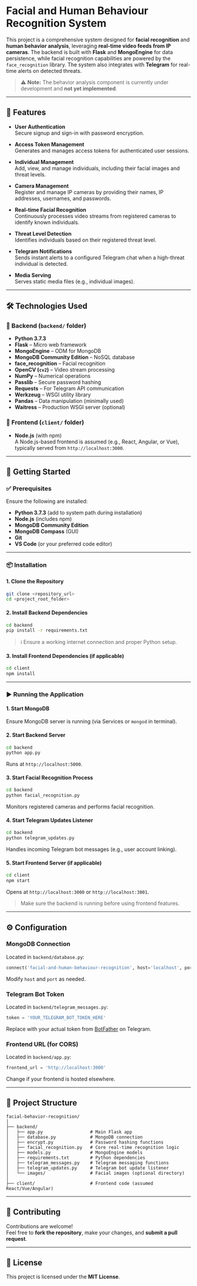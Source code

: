 # Facial and Human Behaviour Recognition System

This project is a comprehensive system designed for **facial recognition** and **human behavior analysis**, leveraging **real-time video feeds from IP cameras**. The backend is built with **Flask** and **MongoEngine** for data persistence, while facial recognition capabilities are powered by the `face_recognition` library. The system also integrates with **Telegram** for real-time alerts on detected threats.

> ⚠️ **Note:** The behavior analysis component is currently under development and **not yet implemented**.

---

## 🌟 Features

- **User Authentication**  
  Secure signup and sign-in with password encryption.

- **Access Token Management**  
  Generates and manages access tokens for authenticated user sessions.

- **Individual Management**  
  Add, view, and manage individuals, including their facial images and threat levels.

- **Camera Management**  
  Register and manage IP cameras by providing their names, IP addresses, usernames, and passwords.

- **Real-time Facial Recognition**  
  Continuously processes video streams from registered cameras to identify known individuals.

- **Threat Level Detection**  
  Identifies individuals based on their registered threat level.

- **Telegram Notifications**  
  Sends instant alerts to a configured Telegram chat when a high-threat individual is detected.

- **Media Serving**  
  Serves static media files (e.g., individual images).

---

## 🛠️ Technologies Used

### 🔹 Backend (`backend/` folder)

- **Python 3.7.3**
- **Flask** – Micro web framework
- **MongoEngine** – ODM for MongoDB
- **MongoDB Community Edition** – NoSQL database
- **face_recognition** – Facial recognition
- **OpenCV (`cv2`)** – Video stream processing
- **NumPy** – Numerical operations
- **Passlib** – Secure password hashing
- **Requests** – For Telegram API communication
- **Werkzeug** – WSGI utility library
- **Pandas** – Data manipulation (minimally used)
- **Waitress** – Production WSGI server (optional)

### 🔹 Frontend (`client/` folder)

- **Node.js** (with npm)  
  A Node.js-based frontend is assumed (e.g., React, Angular, or Vue), typically served from `http://localhost:3000`.

---

## 🚀 Getting Started

### ✅ Prerequisites

Ensure the following are installed:

- **Python 3.7.3** (add to system path during installation)
- **Node.js** (includes npm)
- **MongoDB Community Edition**
- **MongoDB Compass** (GUI)
- **Git**
- **VS Code** (or your preferred code editor)

---

### 📦 Installation

#### 1. Clone the Repository

```bash
git clone <repository_url>
cd <project_root_folder>
```

#### 2. Install Backend Dependencies

```bash
cd backend
pip install -r requirements.txt
```

> ℹ️ Ensure a working internet connection and proper Python setup.

#### 3. Install Frontend Dependencies (if applicable)

```bash
cd client
npm install
```

---

### ▶️ Running the Application

#### 1. Start MongoDB

Ensure MongoDB server is running (via Services or `mongod` in terminal).

#### 2. Start Backend Server

```bash
cd backend
python app.py
```

Runs at `http://localhost:5000`.

#### 3. Start Facial Recognition Process

```bash
cd backend
python facial_recognition.py
```

Monitors registered cameras and performs facial recognition.

#### 4. Start Telegram Updates Listener

```bash
cd backend
python telegram_updates.py
```

Handles incoming Telegram bot messages (e.g., user account linking).

#### 5. Start Frontend Server (if applicable)

```bash
cd client
npm start
```

Opens at `http://localhost:3000` or `http://localhost:3001`.

> Make sure the backend is running before using frontend features.

---

## ⚙️ Configuration

### MongoDB Connection

Located in `backend/database.py`:

```python
connect('facial-and-human-behaviour-recognition', host='localhost', port=27017, alias='default')
```

Modify `host` and `port` as needed.

### Telegram Bot Token

Located in `backend/telegram_messages.py`:

```python
token = 'YOUR_TELEGRAM_BOT_TOKEN_HERE'
```

Replace with your actual token from [BotFather](https://t.me/botfather) on Telegram.

### Frontend URL (for CORS)

Located in `backend/app.py`:

```python
frontend_url = 'http://localhost:3000'
```

Change if your frontend is hosted elsewhere.

---

## 📂 Project Structure

```
facial-behavior-recognition/
│
├── backend/
│   ├── app.py                  # Main Flask app
│   ├── database.py             # MongoDB connection
│   ├── encrypt.py              # Password hashing functions
│   ├── facial_recognition.py   # Core real-time recognition logic
│   ├── models.py               # MongoEngine models
│   ├── requirements.txt        # Python dependencies
│   ├── telegram_messages.py    # Telegram messaging functions
│   ├── telegram_updates.py     # Telegram bot update listener
│   └── images/                 # Facial images (optional directory)
│
├── client/                     # Frontend code (assumed React/Vue/Angular)
```

---

## 🤝 Contributing

Contributions are welcome!  
Feel free to **fork the repository**, make your changes, and **submit a pull request**.

---

## 📄 License

This project is licensed under the **MIT License**.
